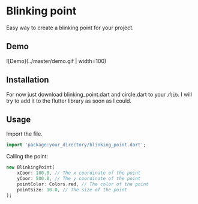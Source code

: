 # Blinking point

Easy way to create a blinking point for your project.

## Demo

![Demo](../master/demo.gif | width=100)

## Installation

For now just download blinking_point.dart and circle.dart to your `/lib`. I will try to add it to the flutter library as soon as I could.

## Usage

Import the file.

```dart
import 'package:your_directory/blinking_point.dart';
```

Calling the point: 

```dart
new BlinkingPoint(
    xCoor: 100.0, // The x coordinate of the point
    yCoor: 500.0, // The y coordinate of the point
    pointColor: Colors.red, // The color of the point
    pointSize: 10.0, // The size of the point
);
```